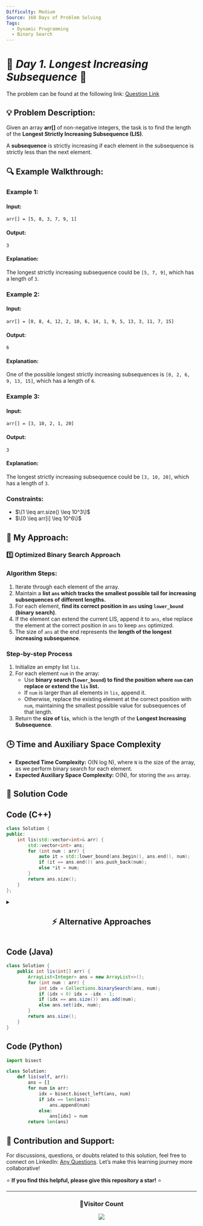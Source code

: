 ```yaml
---
Difficulty: Medium
Source: 160 Days of Problem Solving
Tags:
  - Dynamic Programming
  - Binary Search
---
```


# 🚀 _Day 1. Longest Increasing Subsequence_ 🧠

The problem can be found at the following link: [Question Link](https://www.geeksforgeeks.org/batch/gfg-160-problems/track/dynamic-programming-gfg-160/problem/longest-increasing-subsequence-1587115620)

## 💡 **Problem Description:**

Given an array **arr[]** of non-negative integers, the task is to find the length of the **Longest Strictly Increasing Subsequence (LIS)**.

A **subsequence** is strictly increasing if each element in the subsequence is strictly less than the next element.

## 🔍 **Example Walkthrough:**

### **Example 1:**

#### **Input:**

`arr[] = [5, 8, 3, 7, 9, 1]`

#### **Output:**

`3`

#### **Explanation:**

The longest strictly increasing subsequence could be `[5, 7, 9]`, which has a length of `3`.

### **Example 2:**

#### **Input:**

`arr[] = [0, 8, 4, 12, 2, 10, 6, 14, 1, 9, 5, 13, 3, 11, 7, 15]`

#### **Output:**

`6`

#### **Explanation:**

One of the possible longest strictly increasing subsequences is `[0, 2, 6, 9, 13, 15]`, which has a length of `6`.

### **Example 3:**

#### **Input:**

`arr[] = [3, 10, 2, 1, 20]`

#### **Output:**

`3`

#### **Explanation:**

The longest strictly increasing subsequence could be `[3, 10, 20]`, which has a length of `3`.

### **Constraints:**

- $\(1 \leq arr.size() \leq 10^3\)$
- $\(0 \leq arr[i] \leq 10^6\)$

## 🎯 **My Approach:**

### **1️⃣ Optimized Binary Search Approach**

### **Algorithm Steps:**

1. Iterate through each element of the array.
2. Maintain a **list `ans` which tracks the smallest possible tail for increasing subsequences of different lengths.**
3. For each element, **find its correct position in `ans` using `lower_bound` (binary search)**.
4. If the element can extend the current LIS, append it to `ans`, else replace the element at the correct position in `ans` to keep `ans` optimized.
5. The size of `ans` at the end represents the **length of the longest increasing subsequence**.

### **Step-by-step Process**

1. Initialize an empty list `lis`.
2. For each element `num` in the array:
   - Use **binary search (`lower_bound`) to find the position where `num` can replace or extend the `lis` list.**
   - If `num` is larger than all elements in `lis`, append it.
   - Otherwise, replace the existing element at the correct position with `num`, maintaining the smallest possible value for subsequences of that length.
3. Return the **size of `lis`**, which is the length of the **Longest Increasing Subsequence**.

## 🕒 **Time and Auxiliary Space Complexity**

- **Expected Time Complexity:** O(N log N), where `N` is the size of the array, as we perform binary search for each element.
- **Expected Auxiliary Space Complexity:** O(N), for storing the `ans` array.

## 📝 **Solution Code**

## **Code (C++)**

```cpp
class Solution {
public:
    int lis(std::vector<int>& arr) {
        std::vector<int> ans;
        for (int num : arr) {
            auto it = std::lower_bound(ans.begin(), ans.end(), num);
            if (it == ans.end()) ans.push_back(num);
            else *it = num;
        }
        return ans.size();
    }
};
```

<details>
<summary><h2 align="center">⚡ Alternative Approaches</h2></summary>

## **2️⃣ Dynamic Programming Approach (O(N²) Time, O(N) Space)**

### **Algorithm Steps:**

1. Use an array `dp` where `dp[i]` stores the **length of the LIS ending at index `i`**.
2. For each element at index `i`, check all previous elements `j`.
3. If `arr[j] < arr[i]`, update `dp[i] = max(dp[i], dp[j] + 1)`.
4. Return the maximum value in `dp`.

```cpp
class Solution {
public:
    int lis(vector<int>& arr) {
        int n = arr.size();
        vector<int> dp(n, 1);
        int maxLen = 1;
        for (int i = 1; i < n; i++) {
            for (int j = 0; j < i; j++) {
                if (arr[i] > arr[j]) dp[i] = max(dp[i], dp[j] + 1);
            }
            maxLen = max(maxLen, dp[i]);
        }
        return maxLen;
    }
};
```

## **3️⃣ Segment Tree with Coordinate Compression Approach (O(N log N) Time, O(N) Space)**

### **Algorithm Steps:**

1. **Coordinate compress the array values** to reduce range size.
2. Use a **segment tree** to store the longest subsequence length ending at each value.
3. For each element, query the segment tree for the **best LIS ending at a smaller value**.
4. Update the segment tree to reflect the LIS ending at the current element.

```cpp
class Solution {
public:
    int lis(vector<int>& arr) {
        int n = arr.size();
        unordered_map<int, int> comp;
        vector<int> sortedArr(arr.begin(), arr.end());
        sort(sortedArr.begin(), sortedArr.end());
        for (int i = 0; i < n; i++) comp[sortedArr[i]] = i + 1;

        vector<int> segTree(n + 1, 0);

        auto query = [&](int idx) {
            int best = 0;
            while (idx > 0) {
                best = max(best, segTree[idx]);
                idx -= idx & -idx;
            }
            return best;
        };

        auto update = [&](int idx, int val) {
            while (idx <= n) {
                segTree[idx] = max(segTree[idx], val);
                idx += idx & -idx;
            }
        };

        int res = 0;
        for (int num : arr) {
            int index = comp[num];
            int best = query(index - 1) + 1;
            update(index, best);
            res = max(res, best);
        }
        return res;
    }
};
```

## **📊 Comparison of Approaches**

| **Approach**                 | ⏱️ **Time Complexity** | 🗂️ **Space Complexity** | ✅ **Pros**                  | ⚠️ **Cons**                    |
| ---------------------------- | ---------------------- | ----------------------- | ---------------------------- | ------------------------------ |
| **Binary Search + DP Array** | 🟢 O(N log N)          | 🟡 O(N)                 | Fast and optimal for large N | No LIS sequence reconstruction |
| **Dynamic Programming (DP)** | 🟡 O(N²)               | 🟡 O(N)                 | Simple to understand         | Slow for large arrays          |
| **Segment Tree**             | 🟢 O(N log N)          | 🟡 O(N)                 | Handles dynamic LIS queries  | Complex implementation         |

## 💡 **Best Choice?**

- ✅ **For large arrays:** Use **Binary Search (O(N log N))** for optimal performance.
- ✅ **For simplicity:** Use **Dynamic Programming (O(N²))** for small arrays (`N ≤ 1000`).
- ✅ **For dynamic updates:** Use **Segment Tree (O(N log N))**, especially if array values need frequent updates.

</details>

## **Code (Java)**

```java
class Solution {
    public int lis(int[] arr) {
        ArrayList<Integer> ans = new ArrayList<>();
        for (int num : arr) {
            int idx = Collections.binarySearch(ans, num);
            if (idx < 0) idx = -idx - 1;
            if (idx == ans.size()) ans.add(num);
            else ans.set(idx, num);
        }
        return ans.size();
    }
}
```

## **Code (Python)**

```python
import bisect

class Solution:
    def lis(self, arr):
        ans = []
        for num in arr:
            idx = bisect.bisect_left(ans, num)
            if idx == len(ans):
                ans.append(num)
            else:
                ans[idx] = num
        return len(ans)
```

## 🎯 **Contribution and Support:**

For discussions, questions, or doubts related to this solution, feel free to connect on LinkedIn: [Any Questions](https://www.linkedin.com/in/patel-hetkumar-sandipbhai-8b110525a/). Let’s make this learning journey more collaborative!

⭐ **If you find this helpful, please give this repository a star!** ⭐

---

<div align="center">
  <h3><b>📍Visitor Count</b></h3>
</div>

<p align="center">
  <img src="https://profile-counter.glitch.me/Hunterdii/count.svg" />
</p>
